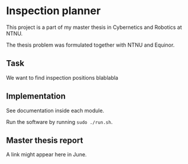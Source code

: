 # Inspection planner

This project is a part of my master thesis in Cybernetics and Robotics at NTNU.

The thesis problem was formulated together with NTNU and Equinor.

## Task

We want to find inspection positions blablabla

## Implementation

See documentation inside each module.

Run the software by running `sudo ./run.sh`.

## Master thesis report

A link might appear here in June.